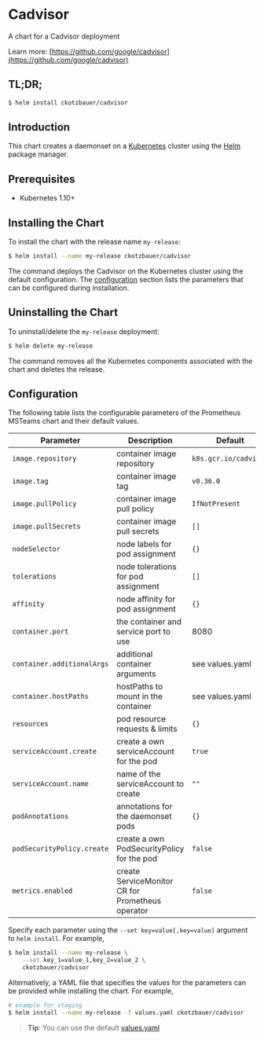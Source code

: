 # Cadvisor

A chart for a Cadvisor deployment

Learn more: [https://github.com/google/cadvisor](https://github.com/google/cadvisor)

## TL;DR;

```bash
$ helm install ckotzbauer/cadvisor
```

## Introduction

This chart creates a daemonset on a [Kubernetes](http://kubernetes.io) cluster using the [Helm](https://helm.sh) package manager.

## Prerequisites

- Kubernetes 1.10+

## Installing the Chart

To install the chart with the release name `my-release`:

```bash
$ helm install --name my-release ckotzbauer/cadvisor
```

The command deploys the Cadvisor on the Kubernetes cluster using the default configuration. The [configuration](#configuration) section lists the parameters that can be configured during installation.

## Uninstalling the Chart

To uninstall/delete the `my-release` deployment:

```bash
$ helm delete my-release
```
The command removes all the Kubernetes components associated with the chart and deletes the release.

## Configuration

The following table lists the configurable parameters of the Prometheus MSTeams chart and their default values.

| Parameter                  | Description                                      | Default               |
| -------------------------- | ------------------------------------------------ | --------------------- |
| `image.repository`         | container image repository                       | `k8s.gcr.io/cadvisor` |
| `image.tag`                | container image tag                              | `v0.36.0`             |
| `image.pullPolicy`         | container image pull policy                      | `IfNotPresent`        |
| `image.pullSecrets`        | container image pull secrets                     | `[]`                  |
| `nodeSelector`             | node labels for pod assignment                   | `{}`                  |
| `tolerations`              | node tolerations for pod assignment              | `[]`                  |
| `affinity`                 | node affinity for pod assignment                 | `{}`                  |
| `container.port`           | the container and service port to use            | 8080                  |
| `container.additionalArgs` | additional container arguments                   | see values.yaml       |
| `container.hostPaths`      | hostPaths to mount in the container              | see values.yaml       |
| `resources`                | pod resource requests & limits                   | `{}`                  |
| `serviceAccount.create`    | create a own serviceAccount for the pod          | `true`                |
| `serviceAccount.name`      | name of the serviceAccount to create             | `""`                  |
| `podAnnotations`           | annotations for the daemonset pods               | `{}`                  |
| `podSecurityPolicy.create` | create a own PodSecurityPolicy for the pod       | `false`               |
| `metrics.enabled`          | create ServiceMonitor CR for Prometheus operator | `false`               |

Specify each parameter using the `--set key=value[,key=value]` argument to `helm install`. For example,

```bash
$ helm install --name my-release \
    --set key_1=value_1,key_2=value_2 \
    ckotzbauer/cadvisor
```

Alternatively, a YAML file that specifies the values for the parameters can be provided while installing the chart. For example,

```bash
# example for staging
$ helm install --name my-release -f values.yaml ckotzbauer/cadvisor
```

> **Tip**: You can use the default [values.yaml](values.yaml)
